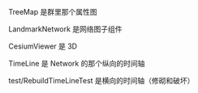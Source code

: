 TreeMap 是群里那个属性图

LandmarkNetwork 是网络图子组件

CesiumViewer 是 3D

TimeLine 是 Network 的那个纵向的时间轴

test/RebuildTimeLineTest 是横向的时间轴（修砌和破坏）
